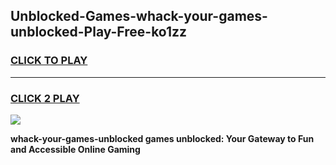 
## Unblocked-Games-whack-your-games-unblocked-Play-Free-ko1zz
<h3>
<a href="https://premium76.site?title=whack-your-games-unblocked&ref=23A">CLICK TO PLAY</a></h3>
<hr>

<h3>
<a href="https://premium76.site?title=whack-your-games-unblocked&ref=23A">CLICK 2 PLAY</a>
  
</h3>

<a href="https://premium76.site?title=whack-your-games-unblocked&ref=23A"><img src="https://clearcache.store/games.png"></a>


**whack-your-games-unblocked games unblocked: Your Gateway to Fun and Accessible Online Gaming**
